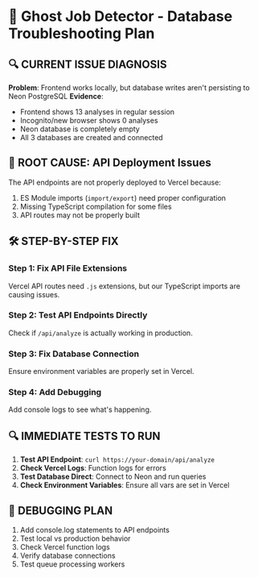 # 🔧 Ghost Job Detector - Database Troubleshooting Plan

## 🔍 CURRENT ISSUE DIAGNOSIS

**Problem**: Frontend works locally, but database writes aren't persisting to Neon PostgreSQL
**Evidence**: 
- Frontend shows 13 analyses in regular session
- Incognito/new browser shows 0 analyses 
- Neon database is completely empty
- All 3 databases are created and connected

## 🎯 ROOT CAUSE: API Deployment Issues

The API endpoints are not properly deployed to Vercel because:
1. ES Module imports (`import/export`) need proper configuration
2. Missing TypeScript compilation for some files
3. API routes may not be properly built

## 🛠️ STEP-BY-STEP FIX

### Step 1: Fix API File Extensions
Vercel API routes need `.js` extensions, but our TypeScript imports are causing issues.

### Step 2: Test API Endpoints Directly
Check if `/api/analyze` is actually working in production.

### Step 3: Fix Database Connection
Ensure environment variables are properly set in Vercel.

### Step 4: Add Debugging
Add console logs to see what's happening.

## 🔍 IMMEDIATE TESTS TO RUN

1. **Test API Endpoint**: `curl https://your-domain/api/analyze`
2. **Check Vercel Logs**: Function logs for errors
3. **Test Database Direct**: Connect to Neon and run queries
4. **Check Environment Variables**: Ensure all vars are set in Vercel

## 📝 DEBUGGING PLAN

1. Add console.log statements to API endpoints
2. Test local vs production behavior
3. Check Vercel function logs
4. Verify database connections
5. Test queue processing workers
